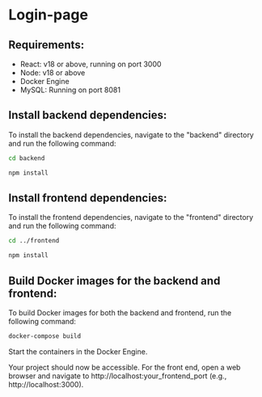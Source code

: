 # Login-page

## Requirements:

- React: v18 or above, running on port 3000
- Node: v18 or above
- Docker Engine
- MySQL: Running on port 8081

## Install backend dependencies:

To install the backend dependencies, navigate to the "backend" directory and run the following command:

```bash
cd backend
```
```bash
npm install
```

## Install frontend dependencies:

To install the frontend dependencies, navigate to the "frontend" directory and run the following command:

```bash
cd ../frontend
```
```bash
npm install
```

## Build Docker images for the backend and frontend:

To build Docker images for both the backend and frontend, run the following command:

```bash
docker-compose build
```

Start the containers in the Docker Engine.

Your project should now be accessible. For the front end, open a web browser and navigate to http://localhost:your_frontend_port (e.g., http://localhost:3000).
